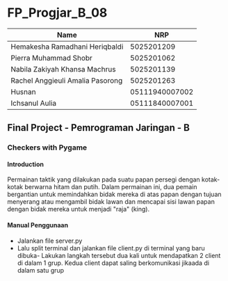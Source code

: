 # FP_Progjar_B_08

| Name  | NRP |
| ------------- | ------------- |
| Hemakesha Ramadhani Heriqbaldi | 5025201209  |
| Pierra Muhammad Shobr | 5025201062  |
| Nabila Zakiyah Khansa Machrus | 5025201139  |
| Rachel Anggieuli Amalia Pasorong  | 5025201263  |
| Husnan | 	05111940007002  |
| Ichsanul Aulia | 05111840007001  |

## Final Project - Pemrograman Jaringan - B
### Checkers with Pygame
#### Introduction
Permainan taktik yang dilakukan pada suatu papan persegi dengan kotak-kotak berwarna hitam dan putih. Dalam permainan ini, dua pemain bergantian untuk memindahkan bidak mereka di atas papan dengan tujuan menyerang atau mengambil bidak lawan dan mencapai sisi lawan papan dengan bidak mereka untuk menjadi "raja" (king).

#### Manual Penggunaan
- Jalankan file server.py
- Lalu split terminal dan jalankan file client.py di terminal yang baru dibuka- Lakukan langkah tersebut dua kali untuk mendapatkan 2 client di dalam 1 grup. Kedua client dapat saling berkomunikasi jikaada di dalam satu grup
